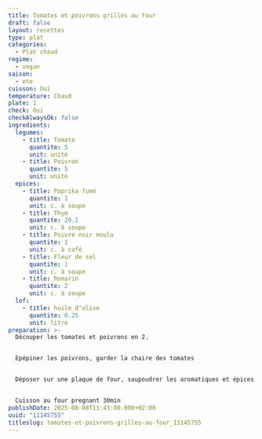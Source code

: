 ```yaml
---
title: Tomates et poivrons grillés au four
draft: false
layout: recettes
type: plat
categories:
  - Plat chaud
regime:
  - vegan
saison:
  - ete
cuisson: Oui
temperature: Chaud
plate: 1
check: Oui
checkAlwaysOk: false
ingredients:
  legumes:
    - title: Tomate
      quantite: 5
      unit: unité
    - title: Poivron
      quantite: 5
      unit: unité
  epices:
    - title: Paprika fumé
      quantite: 1
      unit: c. à soupe
    - title: Thym
      quantite: 20.1
      unit: c. à soupe
    - title: Poivre noir moulu
      quantite: 1
      unit: c. à café
    - title: Fleur de sel
      quantite: 1
      unit: c. à soupe
    - title: Romarin
      quantite: 2
      unit: c. à soupe
  lof:
    - title: huile d'olive
      quantite: 0.25
      unit: litre
preparation: >-
  Découper les tomates et poivrons en 2.


  Epépiner les poivrons, garder la chaire des tomates


  Déposer sur une plaque de four, saupoudrer les aromatiques et épices et enduir généreusement d'huile d'olive.


  Cuisson au four pregnant 30min
publishDate: 2025-08-08T11:43:00.000+02:00
uuid: "11145755"
titleslug: tomates-et-poivrons-grilles-au-four_11145755
---
```

